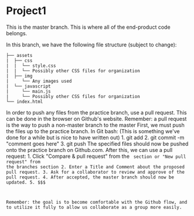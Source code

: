 # Project1

This is the master branch.  This is where all of the end-product code belongs.

In this branch, we have the following file structure (subject to change):

```
├── assets
|  ├── css
|  |  └── style.css
|  |  └── Possibly other CSS files for organization
|  ├── img
|     └── Any images used
|  └── javascript
|     └── main.js
|     └── Possibly other CSS files for organization
└── index.html
```

In order to push any files from the practice branch, use a pull request.  This can be done in the browser on Github's website.
    Remember: a pull request is the way to push a non-master branch to the master
    First, we must push the files up to the practice branch.
    In Git bash: (This is something we've done for a while but is nice to have written out)
        1. git add <filename>
        2. git commit -m "comment goes here"
        3. git push
    The specified files should now be pushed onto the practice branch on Github.com.
    After this, we can use a pull request:
        1. Click "Compare & pull request" from the <code> section or "New pull request" from the branches section
        2. Enter a Title and Comment about the proposed pull request.
        3. Ask for a collaborator to review and approve of the pull request.
        4. After accepted, the master branch should now be updated.
        5. $$$

Remember: the goal is to become comfortable with the Github flow, and to utilize it fully to allow us collaborate as a group more easily.